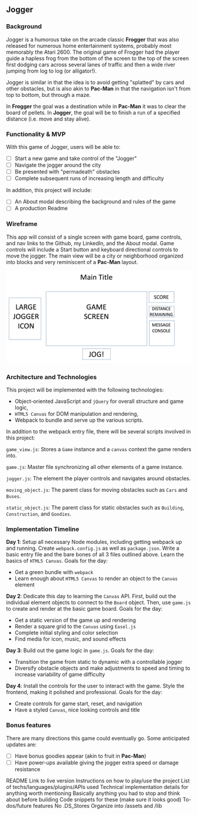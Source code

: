 ## Jogger

### Background

Jogger is a humorous take on the arcade classic **Frogger** that was also released for numerous home entertainment systems, probably most memorably the Atari 2600.  The original game of Frogger had the player guide a hapless frog from the bottom of the screen to the top of the screen first dodging cars across several lanes of traffic and then a wide river jumping from log to log (or alligator!).

Jogger is similar in that the idea is to avoid getting "splatted" by cars and other obstacles, but is also akin to **Pac-Man** in that the navigation isn't from top to bottom, but through a maze.

In **Frogger** the goal was a destination while in **Pac-Man** it was to clear the board of pellets.  In **Jogger**, the goal will be to finish a run of a specified distance (i.e. move and stay alive).  

### Functionality & MVP  

With this game of Jogger, users will be able to:

- [ ] Start a new game and take control of the "Jogger"
- [ ] Navigate the jogger around the city
- [ ] Be presented with "permadeath" obstacles
- [ ] Complete subsequent runs of increasing length and difficulty

In addition, this project will include:

- [ ] An About modal describing the background and rules of the game
- [ ] A production Readme

### Wireframe

This app will consist of a single screen with game board, game controls, and nav links to the Github, my LinkedIn,
and the About modal.  Game controls will include a Start button and keyboard directional controls to move the jogger.  The main view will be a city or neighborhood organized into blocks and very reminiscent of a **Pac-Man** layout.

![wireframes](/docs/wireframe.png)

### Architecture and Technologies

This project will be implemented with the following technologies:

- Object-oriented JavaScript and `jQuery` for overall structure and game logic,
- `HTML5 Canvas` for DOM manipulation and rendering,
- Webpack to bundle and serve up the various scripts.

In addition to the webpack entry file, there will be several scripts involved in this project:

`game_view.js`: Stores a `Game` instance and a `canvas` context the game renders into.

`game.js`: Master file synchronizing all other elements of a game instance.

`jogger.js`: The element the player controls and navigates around obstacles.

`moving_object.js`: The parent class for moving obstacles such as `Cars` and `Buses`.

`static_object.js`: The parent class for static obstacles such as `Building`, `Construction`, and `Goodies`.

### Implementation Timeline

**Day 1**: Setup all necessary Node modules, including getting webpack up and running.  Create `webpack.config.js` as well as `package.json`.  Write a basic entry file and the bare bones of all 3 files outlined above.  Learn the basics of `HTML5 Canvas`.  Goals for the day:

- Get a green bundle with `webpack`
- Learn enough about `HTML5 Canvas` to render an object to the `Canvas` element

**Day 2**: Dedicate this day to learning the `Canvas` API.  First, build out the individual element objects to connect to the `Board` object.  Then, use `game.js` to create and render at the basic game board.  Goals for the day:

- Get a static version of the game up and rendering
- Render a square grid to the `Canvas` using `Easel.js`
- Complete initial styling and color selection
- Find media for icon, music, and sound effects

**Day 3**: Build out the game logic in `game.js`.  Goals for the day:

- Transition the game from static to dynamic with a controllable jogger
- Diversify obstacle objects and make adjustments to speed and timing to increase variability of game difficulty


**Day 4**: Install the controls for the user to interact with the game.  Style the frontend, making it polished and professional.  Goals for the day:

- Create controls for game start, reset, and navigation
- Have a styled `Canvas`, nice looking controls and title

### Bonus features

There are many directions this game could eventually go.  Some anticipated updates are:

- [ ] Have bonus goodies appear (akin to fruit in **Pac-Man**)
- [ ] Have power-ups available giving the jogger extra speed or damage resistance

README
Link to live version
Instructions on how to play/use the project
List of techs/languages/plugins/APIs used
Technical implementation details for anything worth mentioning
Basically anything you had to stop and think about before building
Code snippets for these (make sure it looks good)
To-dos/future features
No .DS_Stores
Organize into /assets and /lib
